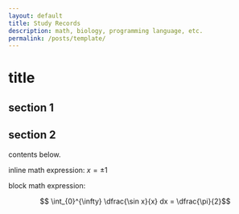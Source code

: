 ```yaml
---
layout: default
title: Study Records
description: math, biology, programming language, etc.
permalink: /posts/template/
---
```

<!-- template.md -->

# title

## section 1

## section 2

contents below.

inline math expression: $x=\pm 1$

block math expression:

$$ \int_{0}^{\infty} \dfrac{\sin x}{x} dx = \dfrac{\pi}{2}$$

